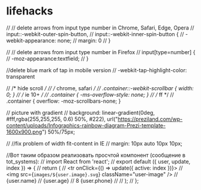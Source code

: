 # lifehacks

//   // delete arrows from input type number in Chrome, Safari, Edge, Opera
// input::-webkit-outer-spin-button,
// input::-webkit-inner-spin-button {
//     -webkit-appearance: none;
//     margin: 0
// }

// // delete arrows from input type number in Firefox
// input[type=number] {
//   -moz-appearance:textfield;
// }

//delete blue mark of tap in mobile version
// -webkit-tap-highlight-color: transparent

// /* hide scroll */
// /* chrome, safari */
// .container::-webkit-scrollbar { width: 0; }
// /* ie 10+ */
// .container { -ms-overflow-style: none; }
// /* ff */
// .container { overflow: -moz-scrollbars-none; }

// picture with gradient
//  background: linear-gradient(0deg, #fff,rgba(255,255,255, 0.6) 50%, #222), url("https://preziland.com/wp-content/uploads/Infographics-rainbow-diagram-Prezi-template-1600x900.png") 50%/75px;

// //fix problem of width fit-content in IE
// margin: 10px auto 10px 10px;

//Вот таким образом реализовать просчтой компонент (сообщение в tot_systems):
// import React from 'react';
// export default ({ user, update, index }) => {
//   return (
//     <tr onClick={() => update({ active: index })}>
//       <td><img src={`images/${user.image}.svg`} className="user-image" /></td>
//       <td>{user.name}</td>
//       <td>{user.age}</td>
//       <td>8 {user.phone}</td>
//     </tr>
//   );
// };